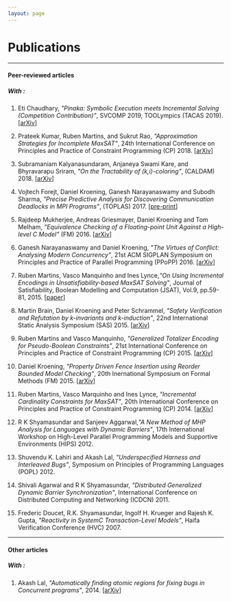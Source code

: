 ```yaml
---
layout: page
---
```



# Publications


---


#### Peer-reviewed articles

##### With :

1. Eti Chaudhary, _"Pinaka: Symbolic Execution meets Incremental Solving (Competition Contribution)"_, SVCOMP 2019, TOOLympics (TACAS 2019). [[arXiv](https://arxiv.org/pdf/1903.02309.pdf)]

1. Prateek Kumar, Ruben Martins, and Sukrut Rao, _"Approximation Strategies for Incomplete MaxSAT"_, 24th International Conference on Principles and Practice of Constraint Programming (CP) 2018. [[arXiv](https://arxiv.org/pdf/1806.07164.pdf)]

1. Subramaniam Kalyanasundaram, Anjaneya Swami Kare, and Bhyravarapu Sriram, _"On the Tractability of (k,i)-coloring"_, (CALDAM) 2018. [[arXiv](https://arxiv.org/pdf/1802.03634.pdf)]

1. Vojtech Forejt, Daniel Kroening, Ganesh Narayanaswamy and Subodh Sharma, _"Precise Predictive Analysis for Discovering Communication Deadlocks in MPI Programs"_, (TOPLAS) 2017. [[pre-print](toplas2017-mpi.pdf)]

1. Rajdeep Mukherjee, Andreas Griesmayer, Daniel Kroening and Tom Melham, _"Equivalence Checking of a Floating-point Unit Against a High-level C Model"_ (FM) 2016. [[arXiv](https://arxiv.org/pdf/1609.00169v1.pdf)]

1. Ganesh Narayanaswamy and Daniel Kroening, _"The Virtues of Conflict: Analysing Modern Concurrency"_, 21st ACM SIGPLAN Symposium on Principles and Practice of Parallel Programming (PPoPP) 2016. [[arXiv](http://arxiv.org/abs/1602.08321)]

1. Ruben Martins, Vasco Manquinho and Ines Lynce,_"On Using Incremental Encodings in Unsatisfiability-based MaxSAT Solving"_, Journal of Satisfiability, Boolean Modelling and Computation (JSAT), Vol.9, pp.59-81, 2015. [[paper](https://satassociation.org/jsat/index.php/jsat/article/view/126)]

1. Martin Brain, Daniel Kroening and Peter Schrammel, _"Safety Verification and Refutation by k-invariants and k-induction"_, 22nd International Static Analysis Symposium (SAS) 2015. [[arXiv](http://arxiv.org/abs/1506.05671)] 

1. Ruben Martins and Vasco Manquinho, _"Generalized Totalizer Encoding for Pseudo-Boolean Constraints"_, 21st International Conference on Principles and Practice of Constraint Programming (CP) 2015. [[arXiv](http://arxiv.org/abs/1507.05920)] 

1. Daniel Kroening, _"Property Driven Fence Insertion using Reorder Bounded Model Checking"_, 20th Inernational Symposium on Formal Methods (FM) 2015. [[arXiv](http://arxiv.org/abs/1407.7443)]

1. Ruben Martins, Vasco Marquinho and Ines Lynce, _"Incremental Cardinality Constraints for MaxSAT"_, 20th International Conference on Principles and Practice of Constraint Programming (CP) 2014. [[arXiv](http://arxiv.org/abs/1408.4628)] 

1. R K Shyamasundar and Sanjeev Aggarwal,_"A New Method of MHP Analysis for Languages with Dynamic Barriers"_, 17th International Workshop on High-Level Parallel Programming Models and Supportive Environments (HIPS) 2012. 

1. Shuvendu K. Lahiri and Akash Lal, _"Underspecified Harness and Interleaved Bugs"_, Symposium on Principles of Programming Languages (POPL) 2012. 

1. Shivali Agarwal and R K Shyamasundar, _"Distributed Generalized Dynamic Barrier Synchronization"_, International Conference on Distributed Computing and Networking (ICDCN) 2011.

1. Frederic Doucet, R.K. Shyamasundar, Ingolf H. Krueger and Rajesh K. Gupta, _"Reactivity in SystemC Transaction-Level Models"_, Haifa Verification Conference (HVC) 2007.


---


#### Other articles




##### With :
1. Akash Lal, _"Automatically finding atomic regions for fixing bugs in Concurrent programs"_, 2014. [[arXiv](http://arxiv.org/abs/1403.1749)]


